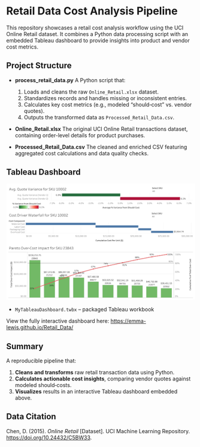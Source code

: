 # Retail Data Cost Analysis Pipeline

This repository showcases a retail cost analysis workflow using the UCI Online Retail dataset. It combines a Python data processing script with an embedded Tableau dashboard to provide insights into product and vendor cost metrics.

## Project Structure

* **process\_retail\_data.py**
  A Python script that:

  1. Loads and cleans the raw `Online_Retail.xlsx` dataset.
  2. Standardizes records and handles missing or inconsistent entries.
  3. Calculates key cost metrics (e.g., modeled “should‑cost” vs. vendor quotes).
  4. Outputs the transformed data as `Processed_Retail_Data.csv`.

* **Online\_Retail.xlsx**
  The original UCI Online Retail transactions dataset, containing order-level details for product purchases.

* **Processed\_Retail\_Data.csv**
  The cleaned and enriched CSV featuring aggregated cost calculations and data quality checks.

## Tableau Dashboard

![Dashboard Preview](tableau_dashboard/preview.png)

 * `MyTableauDashboard.twbx` – packaged Tableau workbook

View the fully interactive dashboard here:
https://emma-lewis.github.io/Retail_Data/

## Summary

A reproducible pipeline that:

1. **Cleans and transforms** raw retail transaction data using Python.
2. **Calculates actionable cost insights**, comparing vendor quotes against modeled should‑costs.
3. **Visualizes** results in an interactive Tableau dashboard embedded above.

## Data Citation

Chen, D. (2015). *Online Retail* [Dataset]. UCI Machine Learning Repository. https://doi.org/10.24432/C5BW33.
